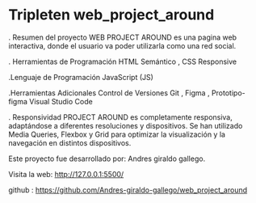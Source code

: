 # Tripleten web_project_around

. Resumen del proyecto
WEB PROJECT AROUND es una pagina web interactiva, donde el usuario va poder utilizarla como una red social.

. Herramientas de Programación
HTML Semántico , CSS Responsive

.Lenguaje de Programación
JavaScript (JS)

.Herramientas Adicionales
Control de Versiones Git , Figma , Prototipo-figma
Visual Studio Code

. Responsividad
PROJECT AROUND es completamente responsiva, adaptándose a diferentes resoluciones y dispositivos. Se han utilizado Media Queries, Flexbox y Grid para optimizar la visualización y la navegación en distintos dispositivos.

Este proyecto fue desarrollado por:
Andres giraldo gallego.

Visita la web:
http://127.0.0.1:5500/

github :
https://github.com/Andres-giraldo-gallego/web_project_around
